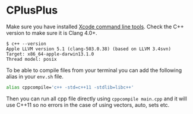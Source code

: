 # CPlusPlus

Make sure you have installed [Xcode command line tools](http://sourabhbajaj.com/mac-setup/Xcode/). Check the C++ version to make sure it is Clang 4.0+.

```console
$ c++ --version
Apple LLVM version 5.1 (clang-503.0.38) (based on LLVM 3.4svn)
Target: x86_64-apple-darwin13.1.0
Thread model: posix
```

To be able to compile files from your terminal you can add the following alias in your `env.sh` file.

```sh
alias cppcompile='c++ -std=c++11 -stdlib=libc++'
```

Then you can run all cpp file directly using `cppcompile main.cpp` and it will use C++11 so no errors in the case of using vectors, auto, sets etc.
